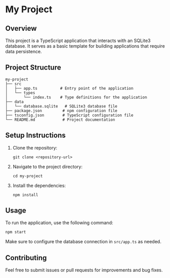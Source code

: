 # My Project

## Overview
This project is a TypeScript application that interacts with an SQLite3 database. It serves as a basic template for building applications that require data persistence.

## Project Structure
```
my-project
├── src
│   ├── app.ts          # Entry point of the application
│   └── types
│       └── index.ts    # Type definitions for the application
├── data
│   └── database.sqlite   # SQLite3 database file
├── package.json         # npm configuration file
├── tsconfig.json        # TypeScript configuration file
└── README.md            # Project documentation
```

## Setup Instructions
1. Clone the repository:
   ```
   git clone <repository-url>
   ```
2. Navigate to the project directory:
   ```
   cd my-project
   ```
3. Install the dependencies:
   ```
   npm install
   ```

## Usage
To run the application, use the following command:
```
npm start
```

Make sure to configure the database connection in `src/app.ts` as needed.

## Contributing
Feel free to submit issues or pull requests for improvements and bug fixes.